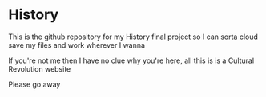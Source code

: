 # History

This is the github repository for my History final project so I can sorta cloud save my files and work wherever I wanna

If you're not me then I have no clue why you're here, all this is is a Cultural Revolution website

Please go away
